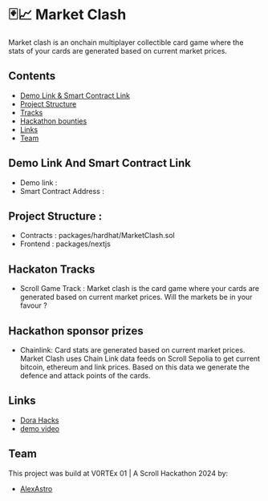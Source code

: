 # 🃏📈 Market Clash

Market clash is an onchain multiplayer collectible card game where the stats of your cards are generated based on current market prices.


## Contents

- [Demo Link & Smart Contract Link](#demo-link-and-smart-contract-link)
- [Project Structure](#project-structure)
- [Tracks](#hackaton-tracks)
- [Hackathon bounties](#hackathon-bounties)
- [Links](#links)
- [Team](#team)


## Demo Link And Smart Contract Link

- Demo link : 
- Smart Contract Address : 


## Project Structure : 

- Contracts : packages/hardhat/MarketClash.sol
- Frontend : packages/nextjs

## Hackaton Tracks

- Scroll Game Track : Market clash is the card game where your cards are generated based on current market prices. Will the markets be in your favour ? 

## Hackathon sponsor prizes


- Chainlink: Card stats are generated based on current market prices. Market Clash uses Chain Link data feeds on Scroll Sepolia to get current bitcoin, ethereum and link prices. Based on this data we generate the defence and attack points of the cards.


## Links

- [Dora Hacks](https://taikai.network/ethrome/hackathons/ethrome-23/projects/clnevppyk002cy901laxfge5i/idea)
- [demo video](https://www.youtube.com/watch?v=blTLTIj5P8o)

## Team

This project was build at V0RTEx 01 | A Scroll Hackathon 2024 by:

- [AlexAstro](https://x.com/_alexastro/)
